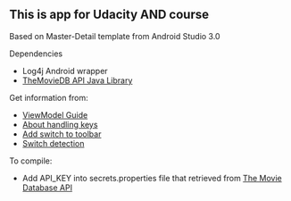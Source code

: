 
## This is app for Udacity AND course


Based on Master-Detail template from Android Studio 3.0

Dependencies
  * Log4j Android wrapper
  * [TheMovieDB API Java Library](https://github.com/holgerbrandl/themoviedbapi)

Get information from:
  * [ViewModel Guide](https://developer.android.com/topic/libraries/architecture/guide.html)
  * [About handling keys](https://gist.github.com/curioustechizen/9f7d745f9f5f51355bd6)
  * [Add switch to toolbar](https://stackoverflow.com/questions/44514444/radio-button-style-in-menu-with-toolbar-not-working)
  * [Switch detection](https://stackoverflow.com/questions/11278507/android-widget-switch-on-off-event-listener)

To compile:
  * Add API_KEY into secrets.properties file that retrieved from [The Movie Database API](https://developers.themoviedb.org)

